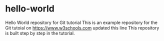 # hello-world
Hello World repository for Git tutorial
This is an example repository for the Git tutoial on https://www.w3schools.com
updated this line
This repository is built step by step in the tutorial.
